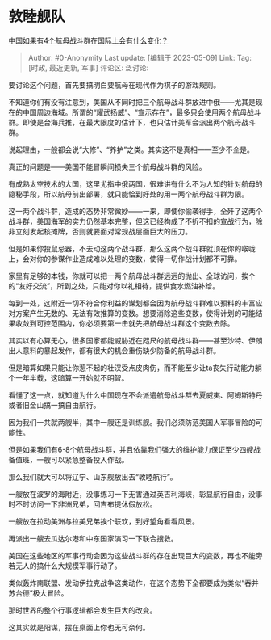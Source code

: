 # 敦睦舰队
[中国如果有4个航母战斗群在国际上会有什么变化？](https://www.zhihu.com/question/374849653/answer/3019309494)

> Author: #0-Anonymity
> Last update: [编辑于 2023-05-09]
> Link:
> Tag: [时政, 最近更新, 军事]
> 评论区:
> 泛讨论:

要讨论这个问题，首先要搞明白要航母在现代作为棋子的游戏规则。

不知道你们有没有注意到，美国从不同时把三个航母战斗群放进中俄——尤其是现在的中国周边海域。所谓的“耀武扬威”、“宣示存在”，最多只会使用两个航母战斗群。即使是台海兵推，在最大限度的估计下，也只估计美军会派出两个航母战斗群。

说起理由，一般都会说“大修”、“养护”之类。其实这不是真相——至少不全是。

真正的问题是——美国不能冒瞬间损失三个航母战斗群的风险。

有成熟太空技术的大国，这里尤指中俄两国，很难讲有什么不为人知的针对航母的隐秘手段，所以航母前出部署，就只能恰到好处的用一两个航母战斗群为限。

这一两个战斗群，造成的态势非常微妙——一来，即使你偷袭得手，全歼了这两个战斗群，美国海军的实力仍然基本完整，但这已经构成了不折不扣的宣战行为，除非立刻发起核摊牌，否则就要面对常规战层面巨大的压力。

但是如果你投鼠忌器，不去动这两个战斗群，那么这两个战斗群就顶在你的喉咙上，会对你的参谋作业造成难以处理的变数，使得一切作战计划都不可靠。

家里有足够的本钱，你就可以把一两个航母战斗群远远的抛出、全球访问，挨个的“友好交流”，所到之处，只能对你以礼相待，提供食水燃油补给。

每到一处，这附近一切不符合你利益的谋划都会因为航母战斗群难以预料的丰富应对方案产生无数的、无法有效推算的变数。想要消除这些变数，使得计划的可能结果收敛到可控范围内，你必须要第一击就先把航母战斗群这个变数去除。

其实以有心算无心，很多国家都能威胁近在咫尺的航母战斗群——甚至沙特、伊朗出人意料的暴起发作，都有很大的机会重伤缺少防备的航母战斗群。

但是暗算如果只能让你惹不起的壮汉受点皮肉伤，而不能至少让ta丧失行动能力躺个一年半载，这暗算一开始就不明智。

看懂了这一点，就知道为什么中国现在不会派遣航母战斗群去夏威夷、阿姆斯特丹或者旧金山搞一搞自由航行。

因为我们一共就两艘半，其中一艘还是训练舰。我们必须防范美国人军事冒险的可能性。

但是如果我们有6-8个航母战斗群，并且依靠我们强大的维护能力保证至少四艘战备值班，一艘可以紧急整备投入作战。

那么我们就大可以将辽宁、山东舰放出去“敦睦航行”。

一艘放在波罗的海附近，没事练习一下无害通过英吉利海峡，彰显航行自由，没事时不时访问一下非洲兄弟，回吉布提休假放松。

一艘放在拉动美洲与拉美兄弟挨个联欢，到好望角看看风景。

再派出一艘去瓜达尔港和中东国家演习一下联合搜救。

美国在这些地区的军事行动会因为这些战斗群的存在出现巨大的变数，再也不能旁若无人的搞什么大规模军事行动了。

类似轰炸南联盟、发动伊拉克战争这类动作，在这个态势下全都要成为类似“吞并苏台德”极大冒险。

那时世界的整个行事逻辑都会发生巨大的改变。

这其实就是阳谋，摆在桌面上你也无可奈何。